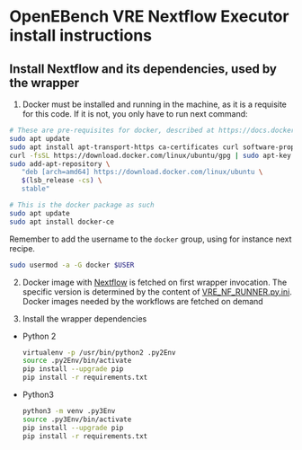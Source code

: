# OpenEBench VRE Nextflow Executor install instructions

## Install Nextflow and its dependencies, used by the wrapper

1. Docker must be installed and running in the machine, as it is a requisite for this code. If it is not, you only have to run next command:

 ```bash
 # These are pre-requisites for docker, described at https://docs.docker.com/install/linux/docker-ce/ubuntu/#install-using-the-repository
 sudo apt update
 sudo apt install apt-transport-https ca-certificates curl software-properties-common
 curl -fsSL https://download.docker.com/linux/ubuntu/gpg | sudo apt-key add -
 sudo add-apt-repository \
    "deb [arch=amd64] https://download.docker.com/linux/ubuntu \
    $(lsb_release -cs) \
    stable"
 
 # This is the docker package as such
 sudo apt update
 sudo apt install docker-ce
 ```

 Remember to add the username to the `docker` group, using for instance next recipe.

 ```bash
 sudo usermod -a -G docker $USER
 ```

2. Docker image with [Nextflow](https://www.nextflow.io/) is fetched on first wrapper invocation. The specific version is determined by the content of [VRE_NF_RUNNER.py.ini](VRE_NF_RUNNER.py.ini). Docker images needed by the workflows are fetched on demand

4. Install the wrapper dependencies

  * Python 2
  
    ```bash
    virtualenv -p /usr/bin/python2 .py2Env
    source .py2Env/bin/activate
    pip install --upgrade pip
    pip install -r requirements.txt
    ```
  
  * Python3
  
    ```bash
    python3 -m venv .py3Env
    source .py3Env/bin/activate
    pip install --upgrade pip
    pip install -r requirements.txt
    ```

